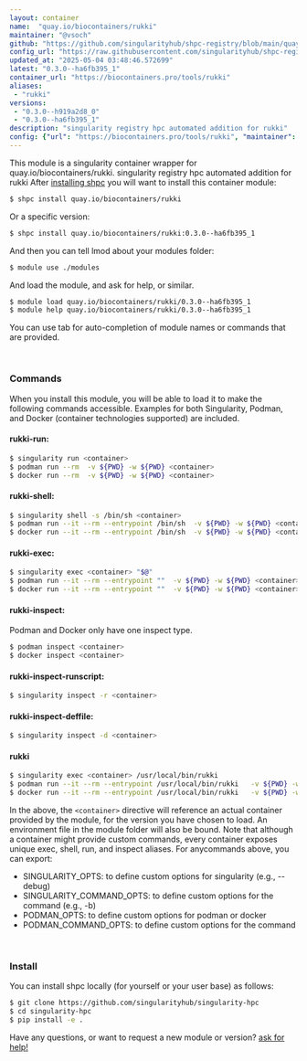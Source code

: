 ```yaml
---
layout: container
name:  "quay.io/biocontainers/rukki"
maintainer: "@vsoch"
github: "https://github.com/singularityhub/shpc-registry/blob/main/quay.io/biocontainers/rukki/container.yaml"
config_url: "https://raw.githubusercontent.com/singularityhub/shpc-registry/main/quay.io/biocontainers/rukki/container.yaml"
updated_at: "2025-05-04 03:48:46.572699"
latest: "0.3.0--ha6fb395_1"
container_url: "https://biocontainers.pro/tools/rukki"
aliases:
 - "rukki"
versions:
 - "0.3.0--h919a2d8_0"
 - "0.3.0--ha6fb395_1"
description: "singularity registry hpc automated addition for rukki"
config: {"url": "https://biocontainers.pro/tools/rukki", "maintainer": "@vsoch", "description": "singularity registry hpc automated addition for rukki", "latest": {"0.3.0--ha6fb395_1": "sha256:bddb7b4599ba5c16abf0d976f79997ecef38c256ef037a0751ef0411202d4768"}, "tags": {"0.3.0--h919a2d8_0": "sha256:0127ff5d6f5c3cdefe567911405162dff5d243a03f13152e7e89daf400a7879f", "0.3.0--ha6fb395_1": "sha256:bddb7b4599ba5c16abf0d976f79997ecef38c256ef037a0751ef0411202d4768"}, "docker": "quay.io/biocontainers/rukki", "aliases": {"rukki": "/usr/local/bin/rukki"}}
---
```


This module is a singularity container wrapper for quay.io/biocontainers/rukki.
singularity registry hpc automated addition for rukki
After [installing shpc](#install) you will want to install this container module:


```bash
$ shpc install quay.io/biocontainers/rukki
```

Or a specific version:

```bash
$ shpc install quay.io/biocontainers/rukki:0.3.0--ha6fb395_1
```

And then you can tell lmod about your modules folder:

```bash
$ module use ./modules
```

And load the module, and ask for help, or similar.

```bash
$ module load quay.io/biocontainers/rukki/0.3.0--ha6fb395_1
$ module help quay.io/biocontainers/rukki/0.3.0--ha6fb395_1
```

You can use tab for auto-completion of module names or commands that are provided.

<br>

### Commands

When you install this module, you will be able to load it to make the following commands accessible.
Examples for both Singularity, Podman, and Docker (container technologies supported) are included.

#### rukki-run:

```bash
$ singularity run <container>
$ podman run --rm  -v ${PWD} -w ${PWD} <container>
$ docker run --rm  -v ${PWD} -w ${PWD} <container>
```

#### rukki-shell:

```bash
$ singularity shell -s /bin/sh <container>
$ podman run --it --rm --entrypoint /bin/sh  -v ${PWD} -w ${PWD} <container>
$ docker run --it --rm --entrypoint /bin/sh  -v ${PWD} -w ${PWD} <container>
```

#### rukki-exec:

```bash
$ singularity exec <container> "$@"
$ podman run --it --rm --entrypoint ""  -v ${PWD} -w ${PWD} <container> "$@"
$ docker run --it --rm --entrypoint ""  -v ${PWD} -w ${PWD} <container> "$@"
```

#### rukki-inspect:

Podman and Docker only have one inspect type.

```bash
$ podman inspect <container>
$ docker inspect <container>
```

#### rukki-inspect-runscript:

```bash
$ singularity inspect -r <container>
```

#### rukki-inspect-deffile:

```bash
$ singularity inspect -d <container>
```


#### rukki

```bash
$ singularity exec <container> /usr/local/bin/rukki
$ podman run --it --rm --entrypoint /usr/local/bin/rukki   -v ${PWD} -w ${PWD} <container> -c " $@"
$ docker run --it --rm --entrypoint /usr/local/bin/rukki   -v ${PWD} -w ${PWD} <container> -c " $@"
```



In the above, the `<container>` directive will reference an actual container provided
by the module, for the version you have chosen to load. An environment file in the
module folder will also be bound. Note that although a container
might provide custom commands, every container exposes unique exec, shell, run, and
inspect aliases. For anycommands above, you can export:

 - SINGULARITY_OPTS: to define custom options for singularity (e.g., --debug)
 - SINGULARITY_COMMAND_OPTS: to define custom options for the command (e.g., -b)
 - PODMAN_OPTS: to define custom options for podman or docker
 - PODMAN_COMMAND_OPTS: to define custom options for the command

<br>

### Install

You can install shpc locally (for yourself or your user base) as follows:

```bash
$ git clone https://github.com/singularityhub/singularity-hpc
$ cd singularity-hpc
$ pip install -e .
```

Have any questions, or want to request a new module or version? [ask for help!](https://github.com/singularityhub/singularity-hpc/issues)